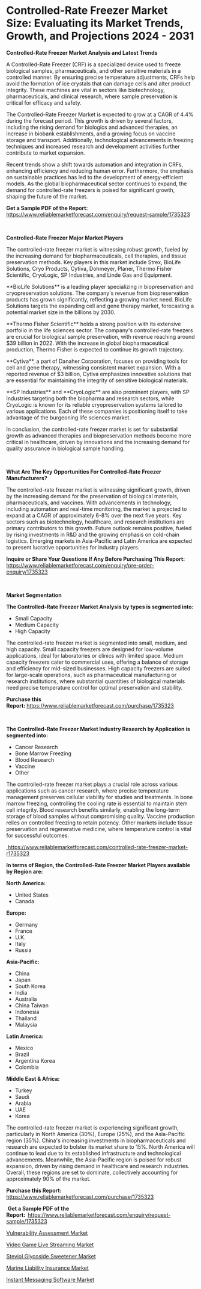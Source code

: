 <p><h1>Controlled-Rate Freezer Market Size: Evaluating its Market Trends, Growth, and Projections 2024 - 2031</h1></p><p><strong>Controlled-Rate Freezer Market Analysis and Latest Trends</strong></p>
<p><p>A Controlled-Rate Freezer (CRF) is a specialized device used to freeze biological samples, pharmaceuticals, and other sensitive materials in a controlled manner. By ensuring precise temperature adjustments, CRFs help avoid the formation of ice crystals that can damage cells and alter product integrity. These machines are vital in sectors like biotechnology, pharmaceuticals, and clinical research, where sample preservation is critical for efficacy and safety.</p><p>The Controlled-Rate Freezer Market is expected to grow at a CAGR of 4.4% during the forecast period. This growth is driven by several factors, including the rising demand for biologics and advanced therapies, an increase in biobank establishments, and a growing focus on vaccine storage and transport. Additionally, technological advancements in freezing techniques and increased research and development activities further contribute to market expansion. </p><p>Recent trends show a shift towards automation and integration in CRFs, enhancing efficiency and reducing human error. Furthermore, the emphasis on sustainable practices has led to the development of energy-efficient models. As the global biopharmaceutical sector continues to expand, the demand for controlled-rate freezers is poised for significant growth, shaping the future of the market.</p></p>
<p><strong>Get a Sample PDF of the Report:&nbsp;</strong> <a href="https://www.reliablemarketforecast.com/enquiry/request-sample/1735323?utm_campaign=1833&utm_medium=2&utm_source=Github&utm_content=ia&utm_term=18122024&utm_id=controlled-rate-freezer">https://www.reliablemarketforecast.com/enquiry/request-sample/1735323</a></p>
<p>&nbsp;</p>
<p><strong>Controlled-Rate Freezer Major Market Players</strong></p>
<p><p>The controlled-rate freezer market is witnessing robust growth, fueled by the increasing demand for biopharmaceuticals, cell therapies, and tissue preservation methods. Key players in this market include Strex, BioLife Solutions, Cryo Products, Cytiva, Dohmeyer, Planer, Thermo Fisher Scientific, CryoLogic, SP Industries, and Linde Gas and Equipment.</p><p>**BioLife Solutions** is a leading player specializing in biopreservation and cryopreservation solutions. The company's revenue from biopreservation products has grown significantly, reflecting a growing market need. BioLife Solutions targets the expanding cell and gene therapy market, forecasting a potential market size in the billions by 2030.</p><p>**Thermo Fisher Scientific** holds a strong position with its extensive portfolio in the life sciences sector. The company's controlled-rate freezers are crucial for biological sample preservation, with revenue reaching around $39 billion in 2022. With the increase in global biopharmaceutical production, Thermo Fisher is expected to continue its growth trajectory.</p><p>**Cytiva**, a part of Danaher Corporation, focuses on providing tools for cell and gene therapy, witnessing consistent market expansion. With a reported revenue of $3 billion, Cytiva emphasizes innovative solutions that are essential for maintaining the integrity of sensitive biological materials.</p><p>**SP Industries** and **CryoLogic** are also prominent players, with SP Industries targeting both the biopharma and research sectors, while CryoLogic is known for its reliable cryopreservation systems tailored to various applications. Each of these companies is positioning itself to take advantage of the burgeoning life sciences market.</p><p>In conclusion, the controlled-rate freezer market is set for substantial growth as advanced therapies and biopreservation methods become more critical in healthcare, driven by innovations and the increasing demand for quality assurance in biological sample handling.</p></p>
<p>&nbsp;</p>
<p><strong>What Are The Key Opportunities For Controlled-Rate Freezer Manufacturers?</strong></p>
<p><p>The controlled-rate freezer market is witnessing significant growth, driven by the increasing demand for the preservation of biological materials, pharmaceuticals, and vaccines. With advancements in technology, including automation and real-time monitoring, the market is projected to expand at a CAGR of approximately 6-8% over the next five years. Key sectors such as biotechnology, healthcare, and research institutions are primary contributors to this growth. Future outlook remains positive, fueled by rising investments in R&D and the growing emphasis on cold-chain logistics. Emerging markets in Asia-Pacific and Latin America are expected to present lucrative opportunities for industry players.</p></p>
<p><strong>Inquire or Share Your Questions If Any Before Purchasing This Report:</strong> <a href="https://www.reliablemarketforecast.com/enquiry/pre-order-enquiry/1735323?utm_campaign=1833&utm_medium=2&utm_source=Github&utm_content=ia&utm_term=18122024&utm_id=controlled-rate-freezer">https://www.reliablemarketforecast.com/enquiry/pre-order-enquiry/1735323</a></p>
<p>&nbsp;</p>
<p><strong>Market Segmentation</strong></p>
<p><strong>The Controlled-Rate Freezer Market Analysis by types is segmented into:</strong></p>
<p><ul><li>Small Capacity</li><li>Medium Capacity</li><li>High Capacity</li></ul></p>
<p><p>The controlled-rate freezer market is segmented into small, medium, and high capacity. Small capacity freezers are designed for low-volume applications, ideal for laboratories or clinics with limited space. Medium capacity freezers cater to commercial uses, offering a balance of storage and efficiency for mid-sized businesses. High capacity freezers are suited for large-scale operations, such as pharmaceutical manufacturing or research institutions, where substantial quantities of biological materials need precise temperature control for optimal preservation and stability.</p></p>
<p><strong>Purchase this Report:&nbsp;</strong><a href="https://www.reliablemarketforecast.com/purchase/1735323?utm_campaign=1833&utm_medium=2&utm_source=Github&utm_content=ia&utm_term=18122024&utm_id=controlled-rate-freezer">https://www.reliablemarketforecast.com/purchase/1735323</a></p>
<p>&nbsp;</p>
<p><strong>The Controlled-Rate Freezer Market Industry Research by Application is segmented into:</strong></p>
<p><ul><li>Cancer Research</li><li>Bone Marrow Freezing</li><li>Blood Research</li><li>Vaccine</li><li>Other</li></ul></p>
<p><p>The controlled-rate freezer market plays a crucial role across various applications such as cancer research, where precise temperature management preserves cellular viability for studies and treatments. In bone marrow freezing, controlling the cooling rate is essential to maintain stem cell integrity. Blood research benefits similarly, enabling the long-term storage of blood samples without compromising quality. Vaccine production relies on controlled freezing to retain potency. Other markets include tissue preservation and regenerative medicine, where temperature control is vital for successful outcomes.</p></p>
<p><a href="https://www.reliablemarketforecast.com/controlled-rate-freezer-market-r1735323?utm_campaign=1833&utm_medium=2&utm_source=Github&utm_content=ia&utm_term=18122024&utm_id=controlled-rate-freezer">&nbsp;https://www.reliablemarketforecast.com/controlled-rate-freezer-market-r1735323</a></p>
<p><strong>In terms of Region, the Controlled-Rate Freezer Market Players available by Region are:</strong></p>
<p>
    <p> <strong> North America: </strong>
        <ul>
            <li>United States</li>
            <li>Canada</li>
        </ul>
        </p> 
    <p> <strong> Europe: </strong>
        <ul>
            <li>Germany</li>
            <li>France</li>
            <li>U.K.</li>
            <li>Italy</li>
            <li>Russia</li>
        </ul>
        </p> 
    <p> <strong> Asia-Pacific: </strong>
        <ul>
            <li>China</li>
            <li>Japan</li>
            <li>South Korea</li>
            <li>India</li>
            <li>Australia</li>
            <li>China Taiwan</li>
            <li>Indonesia</li>
            <li>Thailand</li>
            <li>Malaysia</li>
        </ul>
        </p> 
    <p> <strong> Latin America: </strong>
        <ul>
            <li>Mexico</li>
            <li>Brazil</li>
            <li>Argentina Korea</li>
            <li>Colombia</li>
        </ul>
        </p> 
    <p> <strong> Middle East & Africa: </strong>
        <ul>
            <li>Turkey</li>
            <li>Saudi</li>
            <li>Arabia</li>
            <li>UAE</li>
            <li>Korea</li>
        </ul>
    </p>
    </p>
<p><p>The controlled-rate freezer market is experiencing significant growth, particularly in North America (30%), Europe (25%), and the Asia-Pacific region (35%). China's increasing investments in biopharmaceuticals and research are expected to bolster its market share to 15%. North America will continue to lead due to its established infrastructure and technological advancements. Meanwhile, the Asia-Pacific region is poised for robust expansion, driven by rising demand in healthcare and research industries. Overall, these regions are set to dominate, collectively accounting for approximately 90% of the market.</p></p>
<p><strong>Purchase this Report: </strong><a href="https://www.reliablemarketforecast.com/purchase/1735323?utm_campaign=1833&utm_medium=2&utm_source=Github&utm_content=ia&utm_term=18122024&utm_id=controlled-rate-freezer">https://www.reliablemarketforecast.com/purchase/1735323</a></p>
<p>&nbsp;<strong>Get a Sample PDF of the Report:&nbsp;&nbsp;</strong><a href="https://www.reliablemarketforecast.com/enquiry/request-sample/1735323?utm_campaign=1833&utm_medium=2&utm_source=Github&utm_content=ia&utm_term=18122024&utm_id=controlled-rate-freezer">https://www.reliablemarketforecast.com/enquiry/request-sample/1735323</a></p>
<p><strong></strong></p>
<p><p><a href="https://www.linkedin.com/pulse/understanding-vulnerability-assessment-market-2024-2031-sjtxf?utm_campaign=1833&utm_medium=2&utm_source=Github&utm_content=ia&utm_term=18122024&utm_id=controlled-rate-freezer">Vulnerability Assessment Market</a></p><p><a href="https://www.linkedin.com/pulse/impressive-size-global-video-game-live-streaming-market-set-xg0xf?utm_campaign=1833&utm_medium=2&utm_source=Github&utm_content=ia&utm_term=18122024&utm_id=controlled-rate-freezer">Video Game Live Streaming Market</a></p><p><a href="https://github.com/FassouRP/Market-Research-Report-List-6/blob/main/steviol-glycoside-sweetener-market.md?utm_campaign=1833&utm_medium=2&utm_source=Github&utm_content=ia&utm_term=18122024&utm_id=controlled-rate-freezer">Steviol Glycoside Sweetener Market</a></p><p><a href="https://www.linkedin.com/pulse/future-trends-competition-marine-liability-insurance-market-projected-gnlpf?utm_campaign=1833&utm_medium=2&utm_source=Github&utm_content=ia&utm_term=18122024&utm_id=controlled-rate-freezer">Marine Liability Insurance Market</a></p><p><a href="https://www.linkedin.com/pulse/market-expansion-insights-instant-messaging-software-projected-viv0f?utm_campaign=1833&utm_medium=2&utm_source=Github&utm_content=ia&utm_term=18122024&utm_id=controlled-rate-freezer">Instant Messaging Software Market</a></p></p>
